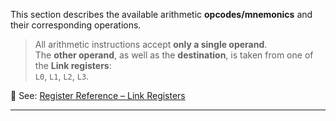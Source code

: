 This section describes the available arithmetic **opcodes/mnemonics** and their corresponding operations.

> All arithmetic instructions accept **only a single operand**.  
> The **other operand**, as well as the **destination**, is taken from one of the **Link registers**:  
> `L0`, `L1`, `L2`, `L3`.

📎 See: [Register Reference – Link Registers](../reference/registers.md#link-registers) <!-- Update the path accordingly -->

---
